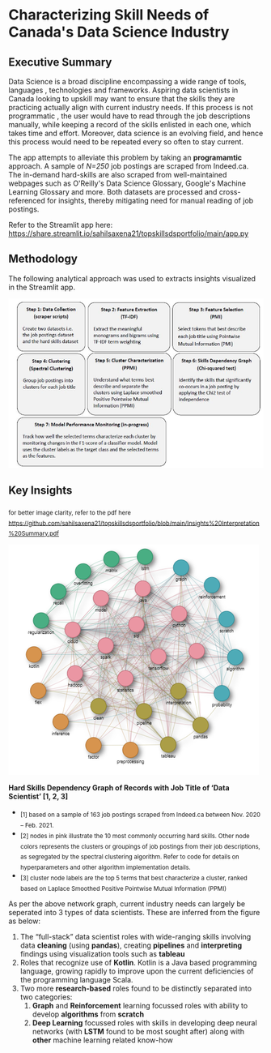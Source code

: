 # Characterizing Skill Needs of Canada's Data Science Industry

## Executive Summary

Data Science is a broad discipline encompassing a wide range of tools, languages , technologies and frameworks. Aspiring data scientists in Canada looking to upskill may want to ensure that the skills they are practicing actually align with current industry needs. If this process is not programmatic , the user would have to read through the job descriptions manually, while keeping a record of the skills enlisted in each one, which takes time and effort. Moreover, data science is an evolving field, and hence this process would need to be repeated every so often to stay current.

The app attempts to alleviate this problem by taking an **programamtic** approach. A sample of _N=250_ job postings are scraped from Indeed.ca. The in-demand hard-skills are also scraped from well-maintained webpages such as O'Reilly's Data Science Glossary, Google's Machine Learning Glossary and more. Both datasets are processed and cross-referenced for insights, thereby mitigating need for manual reading of job postings.

Refer to the Streamlit app here: https://share.streamlit.io/sahilsaxena21/topskillsdsportfolio/main/app.py

## Methodology

The following analytical approach was used to extracts insights visualized in the Streamlit app.

![Methodology](https://github.com/sahilsaxena21/topskillsdsportfolio/blob/main/image_files/methodology.JPG)


## Key Insights
<sub>for better image clarity, refer to the pdf here https://github.com/sahilsaxena21/topskillsdsportfolio/blob/main/Insights%20Interpretation%20Summary.pdf</sub>

![Hard Skills Dependency Graph](https://github.com/sahilsaxena21/topskillsdsportfolio/blob/main/image_files/ds_insights_graph.png)

**Hard Skills Dependency Graph of Records with Job Title of ‘Data Scientist’ [1, 2, 3]**

* <sub>[1] based on a sample of 163 job postings scraped from Indeed.ca between Nov. 2020 – Feb. 2021.</sub>
* <sub>[2] nodes in pink illustrate the 10 most commonly occurring hard skills. Other node colors represents the clusters or groupings of job postings from their job descriptions, as segregated by the spectral clustering algorithm. Refer to code for details on hyperparameters and other algorithm implementation details.</sub>
* <sub>[3] cluster node labels are the top 5 terms that best characterize a cluster, ranked based on Laplace Smoothed Positive Pointwise Mutual Information (PPMI)</sub>

As per the above network graph, current industry needs can largely be seperated into 3 types of data scientists. These are inferred from the figure as below:

1.	The “full-stack” data scientist roles with wide-ranging skills involving data **cleaning** (using **pandas**), creating **pipelines** and **interpreting** findings using visualization tools such as **tableau**
2.	Roles that recognize use of **Kotlin**. Kotlin is a Java based programming language, growing rapidly to improve upon the current deficiencies of the programming language Scala.
3.	Two more **research-based** roles found to be distinctly separated into two categories:
    1. **Graph** and **Reinforcement** learning focussed roles with ability to develop **algorithms** from **scratch**
    2. **Deep Learning** focussed roles with skills in developing deep neural networks (with **LSTM** found to be most sought after) along with **other** machine learning related know-how
